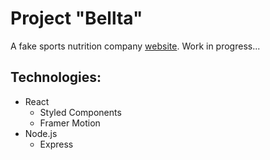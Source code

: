 # Project "Bellta"

A fake sports nutrition company [website](https://bellta.onrender.com). Work in progress... 

## Technologies:

- React
  - Styled Components
  - Framer Motion
- Node.js
  - Express
